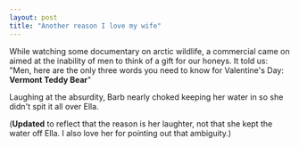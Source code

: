 ```yaml
---
layout: post
title: "Another reason I love my wife"
---
```




<p>While watching some documentary on arctic wildlife, a commercial came on aimed at the inability of men to think of a gift for our honeys. It told us: "Men, here are the only three words you need to know for Valentine's Day: <b>Vermont Teddy Bear</b>"</p>

<p>Laughing at the absurdity, Barb nearly choked keeping her water in so she didn't spit it all over Ella.</p>

<p>(<b>Updated</b> to reflect that the reason is her laughter, not that she kept the water off Ella. I also love her for pointing out that ambiguity.)</p>


